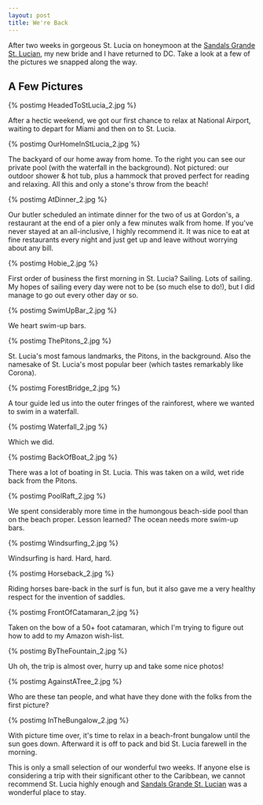 ```yaml
--- 
layout: post
title: We're Back
---
```


After two weeks in gorgeous St. Lucia on honeymoon at the [Sandals Grande St. Lucian](http://www.sandals.com/main/grande/gl-home.cfm), my new bride and I have returned to DC. Take a look at a few of the pictures we snapped along the way.

## A Few Pictures
  
{% postimg HeadedToStLucia_2.jpg %} 

After a hectic weekend, we got our first chance to relax at National Airport, waiting to depart for Miami and then on to St. Lucia.

{% postimg OurHomeInStLucia_2.jpg %} 

The backyard of our home away from home. To the right you can see our private pool (with the waterfall in the background). Not pictured: our outdoor shower & hot tub, plus a hammock that proved perfect for reading and relaxing. All this and only a stone's throw from the beach!

{% postimg AtDinner_2.jpg %} 

Our butler scheduled an intimate dinner for the two of us at Gordon's, a restaurant at the end of a pier only a few minutes walk from home. If you've never stayed at an all-inclusive, I highly recommend it. It was nice to eat at fine restaurants every night and just get up and leave without worrying about any bill.

{% postimg Hobie_2.jpg %} 

First order of business the first morning in St. Lucia? Sailing. Lots of sailing. My hopes of sailing every day were not to be (so much else to do!), but I did manage to go out every other day or so.

{% postimg SwimUpBar_2.jpg %} 

We heart swim-up bars.

{% postimg ThePitons_2.jpg %} 

St. Lucia's most famous landmarks, the Pitons, in the background. Also the namesake of St. Lucia's most popular beer (which tastes remarkably like Corona).

{% postimg ForestBridge_2.jpg %} 

A tour guide led us into the outer fringes of the rainforest, where we wanted to swim in a waterfall.

{% postimg Waterfall_2.jpg %} 

Which we did.

{% postimg BackOfBoat_2.jpg %} 

There was a lot of boating in St. Lucia. This was taken on a wild, wet ride back from the Pitons.

{% postimg PoolRaft_2.jpg %} 

We spent considerably more time in the humongous beach-side pool than on the beach proper. Lesson learned? The ocean needs more swim-up bars.

{% postimg Windsurfing_2.jpg %} 

Windsurfing is hard. Hard, hard.

{% postimg Horseback_2.jpg %} 

Riding horses bare-back in the surf is fun, but it also gave me a very healthy respect for the invention of saddles.

{% postimg FrontOfCatamaran_2.jpg %} 

Taken on the bow of a 50+ foot catamaran, which I'm trying to figure out how to add to my Amazon wish-list.

{% postimg ByTheFountain_2.jpg %} 

Uh oh, the trip is almost over, hurry up and take some nice photos!

{% postimg AgainstATree_2.jpg %} 

Who are these tan people, and what have they done with the folks from the first picture?

{% postimg InTheBungalow_2.jpg %} 

With picture time over, it's time to relax in a beach-front bungalow until the sun goes down. Afterward it is off to pack and bid St. Lucia farewell in the morning.

This is only a small selection of our wonderful two weeks. If anyone else is considering a trip with their significant other to the Caribbean, we cannot recommend St. Lucia highly enough and [Sandals Grande St. Lucian](http://www.sandals.com/main/grande/gl-home.cfm) was a wonderful place to stay.

 
